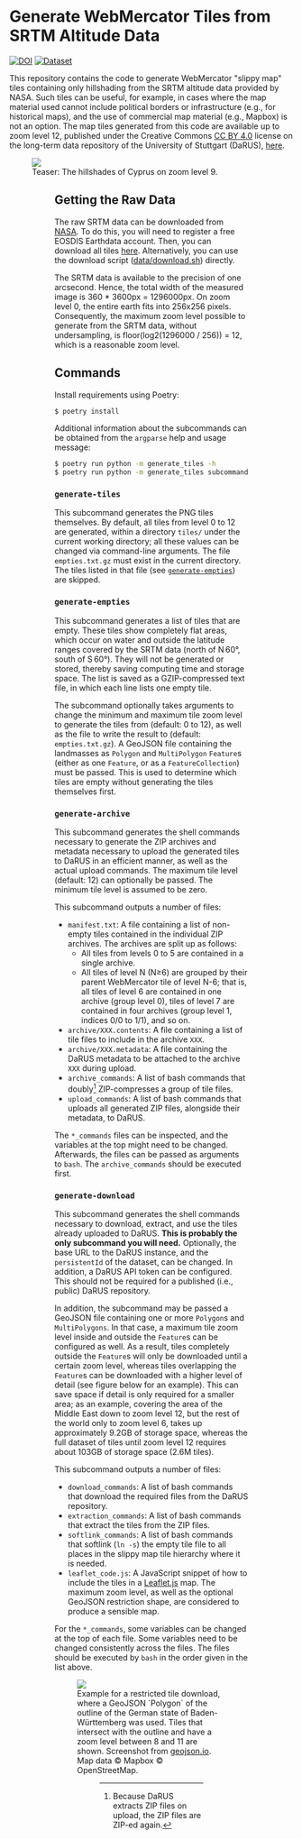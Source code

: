 # Generate WebMercator Tiles from SRTM Altitude Data

[![DOI](https://zenodo.org/badge/DOI/10.5281/zenodo.10518201.svg)](https://doi.org/10.5281/zenodo.10518201)
[![Dataset](./images/darus-badge.svg)](https://doi.org/10.18419/darus-3837)


This repository contains the code to generate WebMercator "slippy map" tiles containing only hillshading from the SRTM altitude data provided by NASA.
Such tiles can be useful, for example, in cases where the map material used cannot include political borders or infrastructure (e.g., for historical maps), and the use of commercial map material (e.g., Mapbox) is not an option.
The map tiles generated from this code are available up to zoom level 12, published under the Creative Commons [CC BY 4.0](https://creativecommons.org/licenses/by/4.0/) license on the long-term data repository of the University of Stuttgart (DaRUS), [here](https://darus.uni-stuttgart.de/dataset.xhtml?persistentId=doi%3A10.18419%2Fdarus-3837).

<figure>
  <img aria-describedby="teaser-caption" src="./images/teaser.png">
  <figcaption id="teaser-caption">
    Teaser: The hillshades of Cyprus on zoom level 9.
  </figcaption>
<figure>


## Getting the Raw Data

The raw SRTM data can be downloaded from [NASA](https://doi.org/10.5067/MEaSUREs/SRTM/SRTMGL1.003).
To do this, you will need to register a free EOSDIS Earthdata account.
Then, you can download all tiles [here](https://search.earthdata.nasa.gov/search/granules?p=C1000000240-LPDAAC_ECS&pg[0][v]=f&pg[0][gsk]=-start_date&q=SRTM&tl=1701254125!3!!).
Alternatively, you can use the download script ([data/download.sh](data/download.sh)) directly.

The SRTM data is available to the precision of one arcsecond.
Hence, the total width of the measured image is 360 * 3600px = 1296000px.
On zoom level 0, the entire earth fits into 256x256 pixels.
Consequently, the maximum zoom level possible to generate from the SRTM data, without undersampling, is floor(log2(1296000 / 256)) = 12, which is a reasonable zoom level.


## Commands

Install requirements using Poetry:

``` bash
$ poetry install
```

Additional information about the subcommands can be obtained from the `argparse` help and usage message:

``` bash
$ poetry run python -m generate_tiles -h
$ poetry run python -m generate_tiles subcommand -h
```

### `generate-tiles`

This subcommand generates the PNG tiles themselves.
By default, all tiles from level 0 to 12 are generated, within a directory `tiles/` under the current working directory;
all these values can be changed via command-line arguments.
The file `empties.txt.gz` must exist in the current directory.
The tiles listed in that file (see [`generate-empties`](#generate-empties)) are skipped.


### `generate-empties`

This subcommand generates a list of tiles that are empty.
These tiles show completely flat areas, which occur on water and outside the latitude ranges covered by the SRTM data (north of N&thinsp;60&deg;, south of S&thinsp;60&deg;).
They will not be generated or stored, thereby saving computing time and storage space.
The list is saved as a GZIP-compressed text file, in which each line lists one empty tile.

The subcommand optionally takes arguments to change the minimum and maximum tile zoom level to generate the tiles from (default: 0 to 12), as well as the file to write the result to (default: `empties.txt.gz`).
A GeoJSON file containing the landmasses as `Polygon` and `MultiPolygon` `Feature`s (either as one `Feature`, or as a `FeatureCollection`) must be passed.
This is used to determine which tiles are empty without generating the tiles themselves first.


### `generate-archive`

This subcommand generates the shell commands necessary to generate the ZIP archives and metadata necessary to upload the generated tiles to DaRUS in an efficient manner, as well as the actual upload commands.
The maximum tile level (default: 12) can optionally be passed.
The minimum tile level is assumed to be zero.

This subcommand outputs a number of files:

- `manifest.txt`: A file containing a list of non-empty tiles contained in the individual ZIP archives. The archives are split up as follows:
  - All tiles from levels 0 to 5 are contained in a single archive.
  - All tiles of level N (N&ge;6) are grouped by their parent WebMercator tile of level N-6; that is, all tiles of level 6 are contained in one archive (group level 0), tiles of level 7 are contained in four archives (group level 1, indices 0/0 to 1/1), and so on.
- `archive/XXX.contents`: A file containing a list of tile files to include in the archive `XXX`.
- `archive/XXX.metadata`: A file containing the DaRUS metadata to be attached to the archive `XXX` during upload.
- `archive_commands`: A list of bash commands that doubly[^doubly] ZIP-compresses a group of tile files.
- `upload_commands`: A list of bash commands that uploads all generated ZIP files, alongside their metadata, to DaRUS.

The `*_commands` files can be inspected, and the variables at the top might need to be changed.
Afterwards, the files can be passed as arguments to `bash`.
The `archive_commands` should be executed first.


[^doubly]: Because DaRUS extracts ZIP files on upload, the ZIP files are ZIP-ed again.


### `generate-download`

This subcommand generates the shell commands necessary to download, extract, and use the tiles already uploaded to DaRUS.
**This is probably the only subcommand you will need.**
Optionally, the base URL to the DaRUS instance, and the `persistentId` of the dataset, can be changed.
In addition, a DaRUS API token can be configured.
This should not be required for a published (i.e., public) DaRUS repository.

In addition, the subcommand may be passed a GeoJSON file containing one or more `Polygon`s and `MultiPolygons`.
In that case, a maximum tile zoom level inside and outside the `Feature`s can be configured as well.
As a result, tiles completely outside the `Feature`s will only be downloaded until a certain zoom level, whereas tiles overlapping the `Feature`s can be downloaded with a higher level of detail (see figure below for an example).
This can save space if detail is only required for a smaller area;
as an example, covering the area of the Middle East down to zoom level 12, but the rest of the world only to zoom level 6, takes up approximately 9.2GB of storage space, whereas the full dataset of tiles until zoom level 12 requires about 103GB of storage space (2.6M tiles).

This subcommand outputs a number of files:

- `download_commands`: A list of bash commands that download the required files from the DaRUS repository.
- `extraction_commands`: A list of bash commands that extract the tiles from the ZIP files.
- `softlink_commands`: A list of bash commands that softlink (`ln -s`) the empty tile file to all places in the slippy map tile hierarchy where it is needed.
- `leaflet_code.js`: A JavaScript snippet of how to include the tiles in a [Leaflet.js](https://leafletjs.com/) map. The maximum zoom level, as well as the optional GeoJSON restriction shape, are considered to produce a sensible map.

For the `*_commands`, some variables can be changed at the top of each file.
Some variables need to be changed consistently across the files.
The files should be executed by `bash` in the order given in the list above.

<figure>
  <img aria-describedby="bw-caption" src="./images/bw.png">
  <figcaption id="bw-caption">
    Example for a restricted tile download, where a GeoJSON `Polygon` of the outline of the German state of Baden-Württemberg was used.
    Tiles that intersect with the outline and have a zoom level between 8 and 11 are shown.
    Screenshot from <a href="http://geojson.io">geojson.io</a>.
    Map data &copy; Mapbox &copy; OpenStreetMap.
  </figcaption>
<figure>
